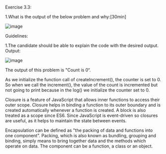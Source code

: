 Exercise 3.3:

1.What is the output of the below problem and why:[30min]

![image](https://user-images.githubusercontent.com/109598822/230787921-56d32dc5-19ce-4b4b-81a6-8e3c3f0d333a.png)

Guidelines:

1.The candidate should be able to explain the code with the desired output.
Output:

![image](https://user-images.githubusercontent.com/109598822/230787939-9934d2fd-1097-4c3f-a4c0-a1b741bead1c.png)

The output of this problem is "Count is 0“. 

As we initialize the function call of createIncrement(), the counter is set to 0. So when we call the increment(), the value of the count is incremented but not going to print because in the log() we initialize the counter set to 0. 

Closure is a feature of JavaScript that allows inner functions to access their outer scope. Closure helps in binding a function to its outer boundary and is created automatically whenever a function is created. A block is also treated as a scope since ES6. Since JavaScript is event-driven so closures are useful, as it helps to maintain the state between events.

Encapsulation can be defined as "the packing of data and functions into one component". Packing, which is also known as bundling, grouping and binding, simply means to bring together data and the methods which operate on data. The component can be a function, a class or an object.

